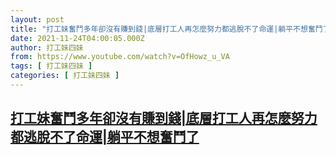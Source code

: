 ```yaml
---
layout: post
title: "打工妹奮鬥多年卻沒有賺到錢|底層打工人再怎麼努力都逃脫不了命運|躺平不想奮鬥了"
date: 2021-11-24T04:00:05.000Z
author: 打工妹四妹
from: https://www.youtube.com/watch?v=OfHowz_u_VA
tags: [ 打工妹四妹 ]
categories: [ 打工妹四妹 ]
---
```

<!--1637726405000-->
[打工妹奮鬥多年卻沒有賺到錢|底層打工人再怎麼努力都逃脫不了命運|躺平不想奮鬥了](https://www.youtube.com/watch?v=OfHowz_u_VA)
------

<div>

</div>
